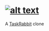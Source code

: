 # [![alt text](http://res.cloudinary.com/dezmnl5mf/image/upload/v1512150412/taskwombat_logo_gnnuiq.png "TaskWombat")](https://taskwombat.herokuapp.com/#/ "TaskWombat")
A [TaskRabbit](https://www.taskrabbit.com/ "TaskRabbit") clone
